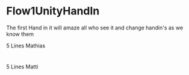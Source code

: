 # Flow1UnityHandIn
The first Hand in it will amaze all who see it and change handin's as we know them

5 Lines Mathias
#
5 Lines Matti
#
